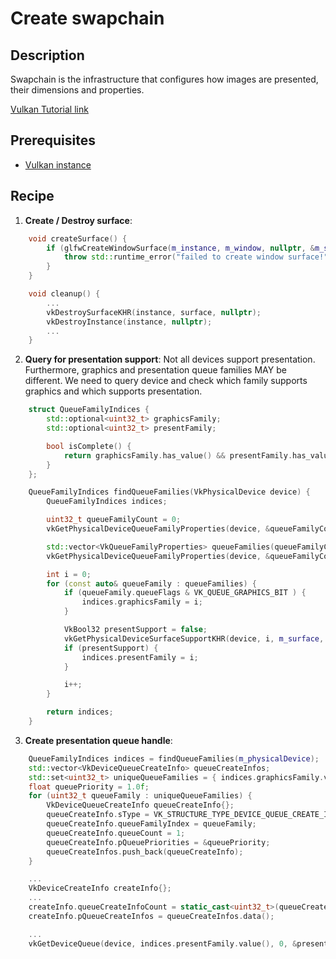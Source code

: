 # Create swapchain

## Description
Swapchain is the infrastructure that configures how images are presented, their dimensions and properties.

[Vulkan Tutorial link](https://vulkan-tutorial.com/en/Drawing_a_triangle/Presentation/Swap_chain)

## Prerequisites
- [Vulkan instance](./001-create-vulkan-instance.md)

## Recipe
1. **Create / Destroy surface**:
```cpp
    void createSurface() {
        if (glfwCreateWindowSurface(m_instance, m_window, nullptr, &m_surface) != VK_SUCCESS) {
            throw std::runtime_error("failed to create window surface!");
        }
    }

    void cleanup() {
        ...
        vkDestroySurfaceKHR(instance, surface, nullptr);
        vkDestroyInstance(instance, nullptr);
        ...
    }
```

2. **Query for presentation support**: 
Not all devices support presentation. 
Furthermore, graphics and presentation queue families MAY be different. 
We need to query device and check which family supports graphics and which supports presentation.
```cpp
    struct QueueFamilyIndices {
        std::optional<uint32_t> graphicsFamily;
        std::optional<uint32_t> presentFamily;

        bool isComplete() {
            return graphicsFamily.has_value() && presentFamily.has_value();
        }
    };

    QueueFamilyIndices findQueueFamilies(VkPhysicalDevice device) {
        QueueFamilyIndices indices;

        uint32_t queueFamilyCount = 0;
        vkGetPhysicalDeviceQueueFamilyProperties(device, &queueFamilyCount, nullptr);

        std::vector<VkQueueFamilyProperties> queueFamilies(queueFamilyCount);
        vkGetPhysicalDeviceQueueFamilyProperties(device, &queueFamilyCount, queueFamilies.data());

        int i = 0;
        for (const auto& queueFamily : queueFamilies) {
            if (queueFamily.queueFlags & VK_QUEUE_GRAPHICS_BIT ) {
                indices.graphicsFamily = i;
            }

            VkBool32 presentSupport = false;
            vkGetPhysicalDeviceSurfaceSupportKHR(device, i, m_surface, &presentSupport);
            if (presentSupport) {
                indices.presentFamily = i;
            }

            i++;
        }

        return indices;
    }
```

3. **Create presentation queue handle**: 
```cpp
    QueueFamilyIndices indices = findQueueFamilies(m_physicalDevice);
    std::vector<VkDeviceQueueCreateInfo> queueCreateInfos;
    std::set<uint32_t> uniqueQueueFamilies = { indices.graphicsFamily.value(), indices.presentFamily.value() };
    float queuePriority = 1.0f;
    for (uint32_t queueFamily : uniqueQueueFamilies) {
        VkDeviceQueueCreateInfo queueCreateInfo{};
        queueCreateInfo.sType = VK_STRUCTURE_TYPE_DEVICE_QUEUE_CREATE_INFO;
        queueCreateInfo.queueFamilyIndex = queueFamily;
        queueCreateInfo.queueCount = 1;
        queueCreateInfo.pQueuePriorities = &queuePriority;
        queueCreateInfos.push_back(queueCreateInfo);
    }

    ...
    VkDeviceCreateInfo createInfo{};
    ...
    createInfo.queueCreateInfoCount = static_cast<uint32_t>(queueCreateInfos.size());
    createInfo.pQueueCreateInfos = queueCreateInfos.data();

    ...
    vkGetDeviceQueue(device, indices.presentFamily.value(), 0, &presentQueue);

```